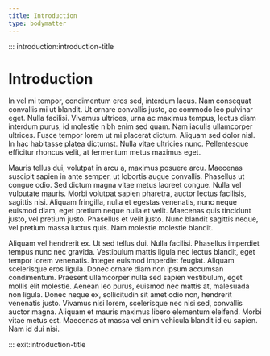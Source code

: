 ```yaml
---
title: Introduction
type: bodymatter
---
```


::: introduction:introduction-title

# Introduction

In vel mi tempor, condimentum eros sed, interdum lacus. Nam consequat convallis mi ut blandit. Ut ornare convallis justo, ac commodo leo pulvinar eget. Nulla facilisi. Vivamus ultrices, urna ac maximus tempus, lectus diam interdum purus, id molestie nibh enim sed quam. Nam iaculis ullamcorper ultrices. Fusce tempor lorem ut mi placerat dictum. Aliquam sed dolor nisl. In hac habitasse platea dictumst. Nulla vitae ultricies nunc. Pellentesque efficitur rhoncus velit, at fermentum metus maximus eget.

Mauris tellus dui, volutpat in arcu a, maximus posuere arcu. Maecenas suscipit sapien in ante semper, ut lobortis augue convallis. Phasellus ut congue odio. Sed dictum magna vitae metus laoreet congue. Nulla vel vulputate mauris. Morbi volutpat sapien pharetra, auctor lectus facilisis, sagittis nisi. Aliquam fringilla, nulla et egestas venenatis, nunc neque euismod diam, eget pretium neque nulla et velit. Maecenas quis tincidunt justo, vel pretium justo. Phasellus et velit justo. Nunc blandit sagittis neque, vel pretium massa luctus quis. Nam molestie molestie blandit.

Aliquam vel hendrerit ex. Ut sed tellus dui. Nulla facilisi. Phasellus imperdiet tempus nunc nec gravida. Vestibulum mattis ligula nec lectus blandit, eget tempor lorem venenatis. Integer euismod imperdiet feugiat. Aliquam scelerisque eros ligula. Donec ornare diam non ipsum accumsan condimentum. Praesent ullamcorper nulla sed sapien vestibulum, eget mollis elit molestie. Aenean leo purus, euismod nec mattis at, malesuada non ligula. Donec neque ex, sollicitudin sit amet odio non, hendrerit venenatis justo. Vivamus nisi lorem, scelerisque nec nisi sed, convallis auctor magna. Aliquam et mauris maximus libero elementum eleifend. Morbi vitae metus est. Maecenas at massa vel enim vehicula blandit id eu sapien. Nam id dui nisi.

::: exit:introduction-title